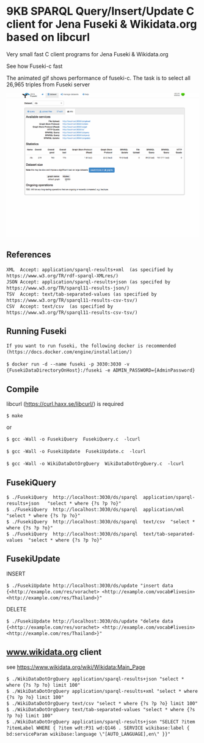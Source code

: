 # 9KB SPARQL Query/Insert/Update C client for Jena Fuseki & Wikidata.org based on libcurl

Very small fast C client programs for Jena Fuseki & Wikidata.org

See how Fuseki-c fast

The animated gif shows performance of fuseki-c. The task is to select all 26,965 triples from Fuseki server

![Logo](https://github.com/vorachet/fuseki-c/raw/master/images/screenshot.gif)


## References

```
XML  Accept: application/sparql-results+xml  (as specified by https://www.w3.org/TR/rdf-sparql-XMLres/)
JSON Accept: application/sparql-results+json (as specifed by https://www.w3.org/TR/sparql11-results-json/)
TSV  Accept: text/tab-separated-values (as specified by https://www.w3.org/TR/sparql11-results-csv-tsv/)
CSV  Accept: text/csv  (as specified by https://www.w3.org/TR/sparql11-results-csv-tsv/)
```

## Running Fuseki

```
If you want to run fuseki, the following docker is recommended (https://docs.docker.com/engine/installation/)

$ docker run -d --name fuseki -p 3030:3030 -v {FusekiDataDirectoryOnHost}:/fuseki -e ADMIN_PASSWORD={AdminPassword}

```


## Compile

libcurl (https://curl.haxx.se/libcurl/) is required


```
$ make
```

or

```
$ gcc -Wall -o FusekiQuery  FusekiQuery.c  -lcurl

$ gcc -Wall -o FusekiUpdate  FusekiUpdate.c  -lcurl

$ gcc -Wall -o WikiDataDotOrgQuery  WikiDataDotOrgQuery.c  -lcurl
```


## FusekiQuery


```
$ ./FusekiQuery  http://localhost:3030/ds/sparql  application/sparql-results+json   "select * where {?s ?p ?o}"
$ ./FusekiQuery  http://localhost:3030/ds/sparql  application/xml  "select * where {?s ?p ?o}"
$ ./FusekiQuery  http://localhost:3030/ds/sparql  text/csv  "select * where {?s ?p ?o}"
$ ./FusekiQuery  http://localhost:3030/ds/sparql  text/tab-separated-values  "select * where {?s ?p ?o}"
```

## FusekiUpdate


INSERT
```
$ ./FusekiUpdate http://localhost:3030/ds/update "insert data {<http://example.com/res/vorachet> <http://example.com/vocab#livesin> <http://example.com/res/Thailand>}"
```

DELETE
```
$ ./FusekiUpdate http://localhost:3030/ds/update "delete data {<http://example.com/res/vorachet> <http://example.com/vocab#livesin> <http://example.com/res/Thailand>}"
```


## www.wikidata.org client

see https://www.wikidata.org/wiki/Wikidata:Main_Page

```
$ ./WikiDataDotOrgQuery application/sparql-results+json "select * where {?s ?p ?o} limit 100"
$ ./WikiDataDotOrgQuery application/sparql-results+xml "select * where {?s ?p ?o} limit 100"
$ ./WikiDataDotOrgQuery text/csv "select * where {?s ?p ?o} limit 100"
$ ./WikiDataDotOrgQuery text/tab-separated-values "select * where {?s ?p ?o} limit 100"
$ ./WikiDataDotOrgQuery application/sparql-results+json "SELECT ?item ?itemLabel WHERE { ?item wdt:P31 wd:Q146 . SERVICE wikibase:label { bd:serviceParam wikibase:language \"[AUTO_LANGUAGE],en\" }}"
```
